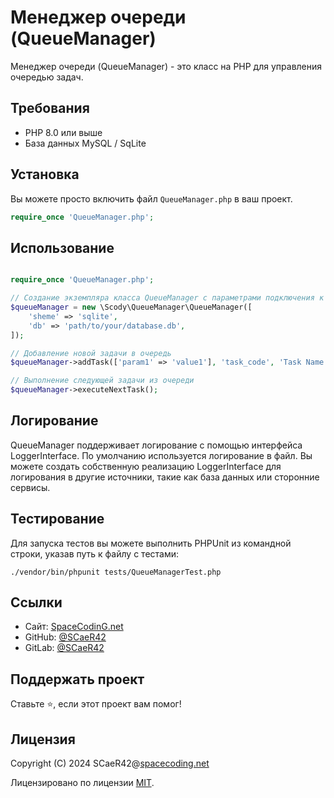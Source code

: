 # Менеджер очереди (QueueManager)

Менеджер очереди (QueueManager) - это класс на PHP для управления очередью задач.


## Требования

- PHP 8.0 или выше
- База данных MySQL / SqLite

## Установка


Вы можете просто включить файл `QueueManager.php` в ваш проект.

```php
require_once 'QueueManager.php';
```

## Использование

```php

require_once 'QueueManager.php';

// Создание экземпляра класса QueueManager с параметрами подключения к базе данных
$queueManager = new \Scody\QueueManager\QueueManager([
    'sheme' => 'sqlite',
    'db' => 'path/to/your/database.db',
]);

// Добавление новой задачи в очередь
$queueManager->addTask(['param1' => 'value1'], 'task_code', 'Task Name');

// Выполнение следующей задачи из очереди
$queueManager->executeNextTask();

```

## Логирование

QueueManager поддерживает логирование с помощью интерфейса LoggerInterface. По умолчанию используется логирование в файл. Вы можете создать собственную реализацию LoggerInterface для логирования в другие источники, такие как база данных или сторонние сервисы.

## Тестирование

Для запуска тестов вы можете выполнить PHPUnit из командной строки, указав путь к файлу с тестами:

```shell
./vendor/bin/phpunit tests/QueueManagerTest.php
```

## Ссылки

* Сайт: [SpaceCodinG.net](https://spacecoding.net/)
* GitHub: [@SCaeR42](https://github.com/SCaeR42)
* GitLab: [@SCaeR42](https://gitlab.com/spacecoding)

## Поддержать проект

Ставьте ⭐️, если этот проект вам помог!

## Лицензия

Copyright (C) 2024 SCaeR42@[spacecoding.net](https://spacecoding.net/)

Лицензировано по лицензии [MIT](license.txt).



